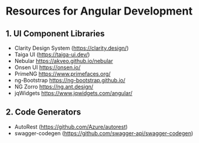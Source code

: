 # Resources for Angular Development


## 1. UI Component Libraries
- Clarity Design System (https://clarity.design/)
- Taiga UI (https://taiga-ui.dev/)
- Nebular https://akveo.github.io/nebular
- Onsen UI https://onsen.io/
- PrimeNG https://www.primefaces.org/
- ng-Bootstrap https://ng-bootstrap.github.io/
- NG Zorro https://ng.ant.design/
- jqWidgets https://www.jqwidgets.com/angular/

## 2. Code Generators
- AutoRest (https://github.com/Azure/autorest)
- swagger-codegen (https://github.com/swagger-api/swagger-codegen)
